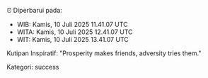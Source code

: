 ⏰ Diperbarui pada:
- WIB: Kamis, 10 Juli 2025 11.41.07 UTC
- WITA: Kamis, 10 Juli 2025 12.41.07 UTC
- WIT: Kamis, 10 Juli 2025 13.41.07 UTC

Kutipan Inspiratif:
"Prosperity makes friends, adversity tries them."


Kategori: success

